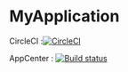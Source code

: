 # MyApplication
CircleCI :[![CircleCI](https://circleci.com/gh/AllYouNeedis/MyApplication.svg?style=svg)](https://circleci.com/gh/AllYouNeedis/MyApplication)  

AppCenter : [![Build status](https://build.appcenter.ms/v0.1/apps/5ef51687-e616-48a4-80c1-c177b8891f94/branches/master/badge)](https://appcenter.ms)
